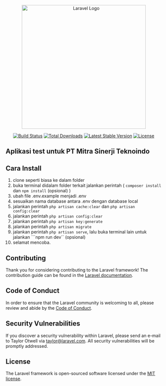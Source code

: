 <p align="center"><a href="https://laravel.com" target="_blank"><img src="https://raw.githubusercontent.com/laravel/art/master/logo-lockup/5%20SVG/2%20CMYK/1%20Full%20Color/laravel-logolockup-cmyk-red.svg" width="400" alt="Laravel Logo"></a></p>

<p align="center">
<a href="https://travis-ci.org/laravel/framework"><img src="https://travis-ci.org/laravel/framework.svg" alt="Build Status"></a>
<a href="https://packagist.org/packages/laravel/framework"><img src="https://img.shields.io/packagist/dt/laravel/framework" alt="Total Downloads"></a>
<a href="https://packagist.org/packages/laravel/framework"><img src="https://img.shields.io/packagist/v/laravel/framework" alt="Latest Stable Version"></a>
<a href="https://packagist.org/packages/laravel/framework"><img src="https://img.shields.io/packagist/l/laravel/framework" alt="License"></a>
</p>

## Aplikasi test untuk PT Mitra Sinerji Teknoindo

## Cara Install
1. clone seperti biasa ke dalam folder
2. buka terminal didalam folder terkait jalankan perintah ( `composer install` dan `npm install` (opsional) )
3. ubah file .env.example menjadi .env
4. sesuaikan nama database antara .env dengan database local
5. jalankan perintah ```php artisan cache:clear``` dan ```php artisan config:clear```
6. jalankan perintah ```php artisan config:clear```
7. jalankan perintah ```php artisan key:generate```
8. jalankan perintah ```php artisan migrate```
9. jalankan perintah ```php artisan serve```, lalu buka terminal lain untuk jalankan ```npm run dev`` (opsional)
10. selamat mencoba.


## Contributing

Thank you for considering contributing to the Laravel framework! The contribution guide can be found in the [Laravel documentation](https://laravel.com/docs/contributions).

## Code of Conduct

In order to ensure that the Laravel community is welcoming to all, please review and abide by the [Code of Conduct](https://laravel.com/docs/contributions#code-of-conduct).

## Security Vulnerabilities

If you discover a security vulnerability within Laravel, please send an e-mail to Taylor Otwell via [taylor@laravel.com](mailto:taylor@laravel.com). All security vulnerabilities will be promptly addressed.

## License

The Laravel framework is open-sourced software licensed under the [MIT license](https://opensource.org/licenses/MIT).
